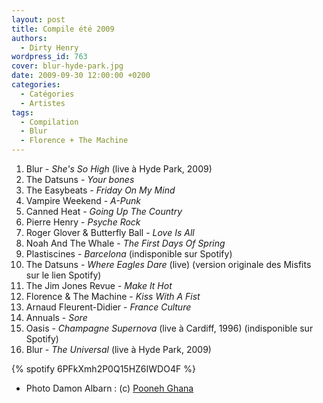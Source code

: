 ```yaml
---
layout: post
title: Compile été 2009
authors:
  - Dirty Henry
wordpress_id: 763
cover: blur-hyde-park.jpg
date: 2009-09-30 12:00:00 +0200
categories:
  - Catégories
  - Artistes
tags:
  - Compilation
  - Blur
  - Florence + The Machine
---
```


1. Blur - _She's So High_ (live à Hyde Park, 2009)
1. The Datsuns - _Your bones_
1. The Easybeats - _Friday On My Mind_
1. Vampire Weekend - _A-Punk_
1. Canned Heat - _Going Up The Country_
1. Pierre Henry - _Psyche Rock_
1. Roger Glover & Butterfly Ball - _Love Is All_
1. Noah And The Whale - _The First Days Of Spring_
1. Plastiscines - _Barcelona_ (indisponible sur Spotify)
1. The Datsuns - _Where Eagles Dare_ (live) (version originale des Misfits sur
   le lien Spotify)
1. The Jim Jones Revue - _Make It Hot_
1. Florence & The Machine - _Kiss With A Fist_
1. Arnaud Fleurent-Didier - _France Culture_
1. Annuals - _Sore_
1. Oasis - _Champagne Supernova_ (live à Cardiff, 1996) (indisponible sur
   Spotify)
1. Blur - _The Universal_ (live à Hyde Park, 2009)

{% spotify 6PFkXmh2P0Q15HZ6IWDO4F %}

- Photo Damon Albarn : (c) [Pooneh Ghana](http://www.flickr.com/photos/pooneh/)

